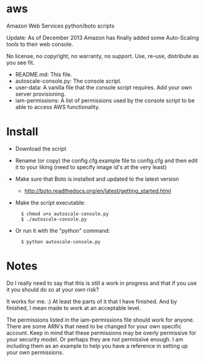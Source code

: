 aws
===

Amazon Web Services python/boto scripts

Update: As of December 2013 Amazon has finally added some Auto-Scaling tools to their web console.

No license, no copyright, no warranty, no support. Use, re-use, distribute as you see fit.

- README.md: This file.
- autoscale-console.py: The console script.
- user-data: A vanilla file that the console script requires. Add your own server provisioning.
- iam-permissions: A list of permissions used by the console script to be able to access AWS functionality.

Install
=======

- Download the script
- Rename (or copy) the config.cfg.example file to config.cfg and then edit it to your liking
(need to specify image id's at the very least)
- Make sure that Boto is installed and updated to the latest version
  - http://boto.readthedocs.org/en/latest/getting_started.html

- Make the script executable:

        $ chmod u+x autoscale-console.py
        $ ./autoscale-console.py

- Or run it with the "python" command:

        $ python autoscale-console.py


Notes
=====

Do I really need to say that this is still a work in progress and that if you use it you should do so at your own risk?

It works for me. :) At least the parts of it that I have finished. And by finished, I mean made to work at an acceptable level.

The permissions listed in the iam-permissions file should work for anyone. There are some ARN's that need to be changed for your own specific account. Keep in mind that these permissions may be overly permissive for your security model. Or perhaps they are not permissive enough. I am including them as an example to help you have a reference in setting up your own permissions.
